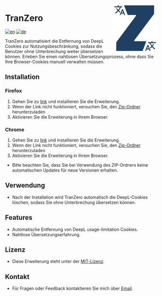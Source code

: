 <p align="center">
    <img src="https://github.com/FabDonRixos/TranZero/blob/master/logo.png" alt="logo" align="right" width="150" height="150">
</p>

# TranZero
[![en](https://img.shields.io/badge/lang-en-red.svg)](https://github.com/FabDonRixos/TranZero/blob/main/README.md)
[![de](https://img.shields.io/badge/lang-de-green.svg)](https://github.com/FabDonRixos/TranZero/blob/main/README.de.md)

TranZero automatisiert die Entfernung von DeepL Cookies zur Nutzungsbeschränkung, sodass die Benutzer ohne Unterbrechung weiter übersetzen können. Erleben Sie einen nahtlosen Übersetzungsprozess, ohne dass Sie Ihre Browser-Cookies manuell verwalten müssen.

## Installation

### Firefox
1. Gehen Sie zu [link](https://addons.mozilla.org/de/firefox/addon/tranzero/) und installieren Sie die Erweiterung.
2. Wenn der Link nicht funktioniert, versuchen Sie, den [Zip-Ordner](https://github.com/FabDonRixos/TranZero/blob/master/TranZero_Firefox.zip "download") herunterzuladen
3. Aktivieren Sie die Erweiterung in Ihrem Browser.

### Chrome
1. Gehen Sie zu [link](https://chromewebstore.google.com/detail/tranzero/jgcgomlgljmioplnpkcocioggddeicmo) und installieren Sie die Erweiterung.
2. Wenn der Link nicht funktioniert, versuchen Sie, den [Zip-Ordner](https://github.com/FabDonRixos/TranZero/blob/master/TranZero_Chrome.zip "download") herunterzuladen
3. Aktivieren Sie die Erweiterung in Ihrem Browser.

- Bitte beachten Sie, dass Sie bei Verwendung des ZIP-Ordners keine automatischen Updates für neue Versionen erhalten.

## Verwendung

- Nach der Installation wird TranZero automatisch die DeepL-Cookies löschen, sodass Sie ohne Unterbrechung übersetzen können.

## Features

- Automatische Entfernung von DeepL usage-limitation Cookies.
- Nahtlose Übersetzungserfahrung.

## Lizenz

- Diese Erweiterung steht unter der [MIT-Lizenz](https://github.com/FabDonRixos/TranZero/blob/master/LICENSE).

## Kontakt

- Für Fragen oder Feedback kontaktieren Sie mich über [Email](mailto:TranZero@fabian.li).